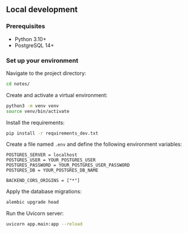 ## Local development

### Prerequisites
- Python 3.10+
- PostgreSQL 14+

### Set up your environment
Navigate to the project directory:
```bash
cd notes/
```

Create and activate a virtual environment:
```bash
python3 -m venv venv
source venv/bin/activate
```

Install the requirements:
```bash
pip install -r requirements_dev.txt
```

Create a file named `.env` and define the following environment variables:
```env
POSTGRES_SERVER = localhost
POSTGRES_USER = YOUR_POSTGRES_USER
POSTGRES_PASSWORD = YOUR_POSTGRES_USER_PASSWORD
POSTGRES_DB = YOUR_POSTGRES_DB_NAME

BACKEND_CORS_ORIGINS = ["*"]
```

Apply the database migrations:
```bash
alembic upgrade head
```

Run the Uvicorn server:
```bash
uvicorn app.main:app --reload
```